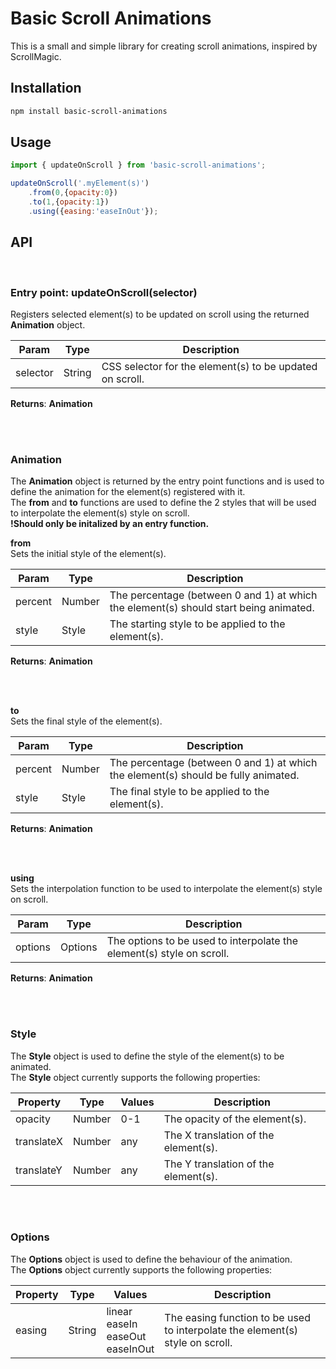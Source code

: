 # Basic Scroll Animations

This is a small and simple library for creating scroll animations, inspired by ScrollMagic.

## Installation
    
```bash
npm install basic-scroll-animations
```

## Usage

```javascript
import { updateOnScroll } from 'basic-scroll-animations';

updateOnScroll('.myElement(s)')
    .from(0,{opacity:0})
    .to(1,{opacity:1})
    .using({easing:'easeInOut'});
```

## API

<br/>

### <b>Entry point: updateOnScroll(selector)</b>
Registers selected element(s) to be updated on scroll using the returned <b>Animation</b> object.<br/>

| Param | Type | Description |
| --- | --- | --- |
|selector | String | CSS selector for the element(s) to be updated on scroll. |

**Returns**: <b>Animation</b>

<br/><br/>

### <b>Animation</b>
The <b>Animation</b> object is returned by the entry point functions and is used to define the animation for the element(s) registered with it.<br/>
The <b>from</b> and <b>to</b> functions are used to define the 2 styles that will be used to interpolate the element(s) style on scroll.<br/>
<b>!Should only be initalized by an entry function.</b>

<b>from</b><br/>
Sets the initial style of the element(s). 

| Param | Type | Description |
| --- | --- | --- |
|percent | Number | The percentage (between 0 and 1) at which the element(s) should start being animated. |
|style | Style | The starting style to be applied to the element(s). |

**Returns**: <b>Animation</b>

<br/><br/>

<b>to</b><br/>
Sets the final style of the element(s).

| Param | Type | Description |
| --- | --- | --- |
|percent | Number | The percentage (between 0 and 1) at which the element(s) should be fully animated. |
|style | Style | The final style to be applied to the element(s). |

**Returns**: <b>Animation</b>

<br/><br/>

<b>using</b><br/>
Sets the interpolation function to be used to interpolate the element(s) style on scroll.

| Param | Type | Description |
| --- | --- | --- |
| options | Options | The options to be used to interpolate the element(s) style on scroll. |

**Returns**: <b>Animation</b>

<br/><br/>

###  <b>Style</b>
The <b>Style</b> object is used to define the style of the element(s) to be animated.<br/>
The <b>Style</b> object currently supports the following properties:<br/>

| Property | Type | Values | Description |
| --- | --- | --- | --- |
| opacity | Number | 0-1 | The opacity of the element(s). |
| translateX | Number | any | The X translation of the element(s). |
| translateY | Number | any | The Y translation of the element(s). |

<br/><br/>

###  <b>Options</b>
The <b>Options</b> object is used to define the behaviour of the animation.<br/>
The <b>Options</b> object currently supports the following properties:<br/>

| Property | Type | Values | Description |
| --- | --- | --- | --- |
| easing | String | linear<br/>easeIn<br/>easeOut<br/>easeInOut | The easing function to be used to interpolate the element(s) style on scroll. |

